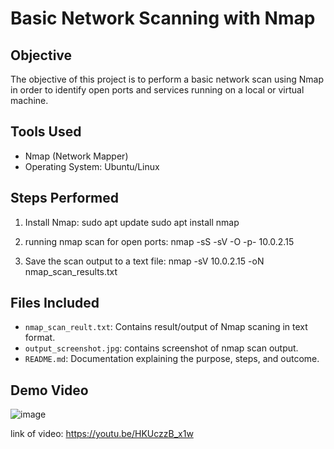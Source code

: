 # Basic Network Scanning with Nmap

## Objective

The objective of this project is to perform a basic network scan using Nmap in order to identify open ports and services running on a local or virtual machine.

## Tools Used

- Nmap (Network Mapper)
- Operating System: Ubuntu/Linux

## Steps Performed

1. Install Nmap:
   sudo apt update
   sudo apt install nmap

2. running nmap scan for open ports:   nmap -sS -sV -O -p- 10.0.2.15

3. Save the scan output to a text file:   nmap -sV 10.0.2.15 -oN nmap_scan_results.txt

## Files Included
-  `nmap_scan_reult.txt`: Contains result/output of Nmap scaning in text format.
-  `output_screenshot.jpg`: contains screenshot of nmap scan output.
-  `README.md`: Documentation explaining the purpose, steps, and outcome.

## Demo Video
![image](https://github.com/user-attachments/assets/bc639399-5a08-4ffb-8252-f3490e734fdb)

link of video: https://youtu.be/HKUczzB_x1w

